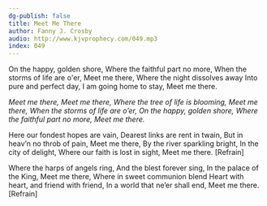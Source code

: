 ```yaml
---
dg-publish: false
title: Meet Me There
author: Fanny J. Crosby
audio: http://www.kjvprophecy.com/049.mp3
index: 049
---
```


On the happy, golden shore,
Where the faithful part no more,
When the storms of life are o'er,
Meet me there,
Where the night dissolves away
Into pure and perfect day,
I am going home to stay,
Meet me there.

*Meet me there,
Meet me there,
Where the tree of life is blooming,
Meet me there,
When the storms of life are o’er,
On the happy, golden shore,
Where the faithful part no more,
Meet me there.*

Here our fondest hopes are vain,
Dearest links are rent in twain,
But in heav’n no throb of pain,
Meet me there,
By the river sparkling bright,
In the city of delight,
Where our faith is lost in sight,
Meet me there. [Refrain]

Where the harps of angels ring,
And the blest forever sing,
In the palace of the King,
Meet me there,
Where in sweet communion blend
Heart with heart, and friend with friend,
In a world that ne’er shall end,
Meet me there. [Refrain]
